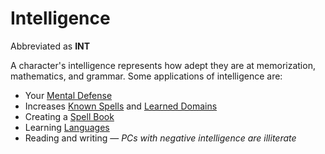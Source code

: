 # Intelligence

Abbreviated as **INT**

A character's intelligence represents how adept they are at memorization, mathematics, and grammar. Some applications of intelligence are:

- Your [Mental Defense](../Derived%20Statistics/Mental%20Defense.md)
- Increases [Known Spells](../../Magic/Spellcasting/Spell%20Learning/Known%20Spells.md) and [Learned Domains](../../Magic/Spellcasting/Spell%20Learning/Learned%20Domains.md)
- Creating a [Spell Book](../../Magic/Spellcasting/Spell%20Learning/Spell%20Book.md)
- Learning [Languages](../Ancenstries/The%20People%20of%20Mithrinia/Languages/Languages.md)
- Reading and writing — *PCs with negative intelligence are illiterate*
